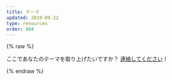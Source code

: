 ```yaml
---
title: テーマ
updated: 2019-09-22
type: resources
order: 804
---
```

{% raw %}
<div id="themes">
  <section v-for="partner in partners" :key="partner.name" class="partner-wrapper">
    <partner-component :partner="partner"></partner-component>
  </section>

  <p>
    ここであなたのテーマを取り上げたいですか？
    <a href="mailto:evan@vuejs.org?subject=Theme+affiliation">連絡してください</a>！
  </p>
</div>

<script type="text/template" id="partnerTemplate">
  <div>
    <h2 :id="partner.name">{{partner.name}}</h2>
    <blockquote class="theme-partner-description" v-html="partnerDescription"></blockquote>
    <div class="themes-grid">
      <div v-for="product in partner.products" :key="product.name" class="item-preview">
        <a class="item-preview-img" :href="product.url" rel="nofollow">
        <img :src="product.image" :alt="`${product.name} - ${product.description}`"></a>
        <div class="item-preview-name-container">
          <h3 class="item-preview-name" :class="{'free': product.price === 0}">
            {{product.name}}
          </h3>
          <b v-if="product.price" class="item-preview-price">{{product.price}}$</b>
        </div>
        <div class="item-preview-description">{{product.description}}</div>
      </div>
      <div class="see-more-container">
        <a :href="partner.seeMoreUrl" class="button white see-more-link">{{partner.name}} のテーマをもっと見る</a>
      </div>
    </div>
  </div>
</script>

<script>
var mdConverter = new showdown.Converter()

Vue.component('partner-component', {
  template: document.getElementById('partnerTemplate').innerHTML,
  props: {
    partner: {
      type: Object,
      required: true
    }
  },
  computed: {
    partnerDescription: function () {
      return mdConverter.makeHtml(this.partner.description)
    }
  }
})

const app = new Vue({
  el: '#themes',
  data: function () {
    return {
      partners: themeData
    }
  }
})
</script>
{% endraw %}
